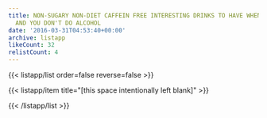 ```yaml
---
title: NON-SUGARY NON-DIET CAFFEIN FREE INTERESTING DRINKS TO HAVE WHEN YOU'RE OUT
  AND YOU DON'T DO ALCOHOL
date: '2016-03-31T04:53:40+00:00'
archive: listapp
likeCount: 32
relistCount: 4
---
```


<!--more-->

{{< listapp/list order=false reverse=false >}}

   {{< listapp/item title="[this space intentionally left blank]" >}}

{{< /listapp/list >}}
